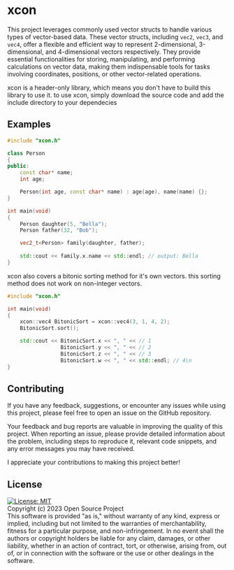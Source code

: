 # xcon
This project leverages commonly used vector structs to handle various types of vector-based data. 
These vector structs, including `vec2`, `vec3`, and `vec4`, offer a flexible and efficient way to represent 2-dimensional, 3-dimensional, and 4-dimensional vectors respectively. 
They provide essential functionalities for storing, manipulating, and performing calculations on vector data, making them indispensable tools for tasks involving coordinates, positions, or other vector-related operations.

xcon is a header-only library, which means you don't have to build this library to use it. to use xcon, simply download the source code and add the include directory to your dependecies
## Examples

```cpp
#include "xcon.h"

class Person
{
public:
	const char* name;
	int age;

	Person(int age, const char* name) : age(age), name(name) {};
}

int main(void)
{
	Person daughter(5, "Bella");
	Person father(32, "Bob");

	vec2_t<Person> family(daughter, father);
	
	std::cout << family.x.name << std::endl; // output: Bella
}
```

xcon also covers a bitonic sorting method for it's own vectors.
this sorting method does not work on non-integer vectors.

```cpp
#include "xcon.h"

int main(void)
{
	xcon::vec4 BitonicSort = xcon::vec4(3, 1, 4, 2);
	BitonicSort.sort();

	std::cout << BitonicSort.x << ", " << // 1
				 BitonicSort.y << ", " << // 2
				 BitonicSort.z << ", " << // 3
				 BitonicSort.w << ", " << std::endl; // 4\n
}
```

## Contributing

If you have any feedback, suggestions, or encounter any issues while using this project, please feel free to open an issue on the GitHub repository.

Your feedback and bug reports are valuable in improving the quality of this project. When reporting an issue, please provide detailed information about the problem, including steps to reproduce it, relevant code snippets, and any error messages you may have received.

I appreciate your contributions to making this project better!

## License

[![License: MIT](https://img.shields.io/badge/License-MIT-blue?color=red)](https://opensource.org/licenses/MIT)\
Copyright (c) 2023 Open Source Project<br>
This software is provided "as is," without warranty of any kind, express or implied, including but not limited to the warranties of merchantability, fitness for a particular purpose, and non-infringement. In no event shall the authors or copyright holders be liable for any claim, damages, or other liability, whether in an action of contract, tort, or otherwise, arising from, out of, or in connection with the software or the use or other dealings in the software.